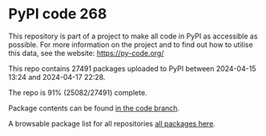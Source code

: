 # PyPI code 268

This repository is part of a project to make all code in PyPI as accessible as possible. For more information 
on the project and to find out how to utilise this data, see the website: https://py-code.org/

This repo contains 27491 packages uploaded to PyPI between 
2024-04-15 13:24 and 2024-04-17 22:28.

The repo is 91% (25082/27491) complete.

Package contents can be found [in the code branch](https://github.com/pypi-data/pypi-mirror-268/tree/code/packages).

A browsable package list for all repositories [all packages here](https://py-code.org/repositories/pypi-mirror-268).


